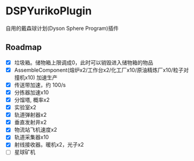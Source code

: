 # DSPYurikoPlugin

自用的戴森球计划(Dyson Sphere Program)插件

## Roadmap
- [x] 垃圾箱。储物箱上限调成0，此时可以销毁进入储物箱的物品
- [x] AssembleComponent(熔炉x2/工作台x2/化工厂x10/原油精炼厂x10/粒子对撞机x10) 加速生产
- [x] 传送带加速，约 100/s
- [x] 分拣器加速x10
- [x] 分馏塔, 概率x2
- [x] 实验室x2
- [x] 轨道弹射器x2
- [x] 垂直发射井x2
- [x] 物流站飞机速度x2
- [x] 轨道采集器x10
- [x] 射线接收器。暖机x2，光子x2
- [ ] 星球矿机
